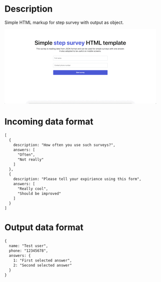 # Description

Simple HTML markup for step survey with output as object.

![Preview](preview.gif "Survey form view")

# Incoming data format

```
[
  {
    description: "How often you use such surveys?",
    answers: [
      "Often",
      "Not really"
    ]
  },
  {
    description: "Please tell your expirience using this form",
    answers: [
      "Really cool",
      "Should be improved"
    ]
  }
]
```

# Output data format

```
{
  name: "Test user",
  phone: "12345678",
  answers: {
    1: "First selected answer",
    2: "Second selected answer"
  }
}
```